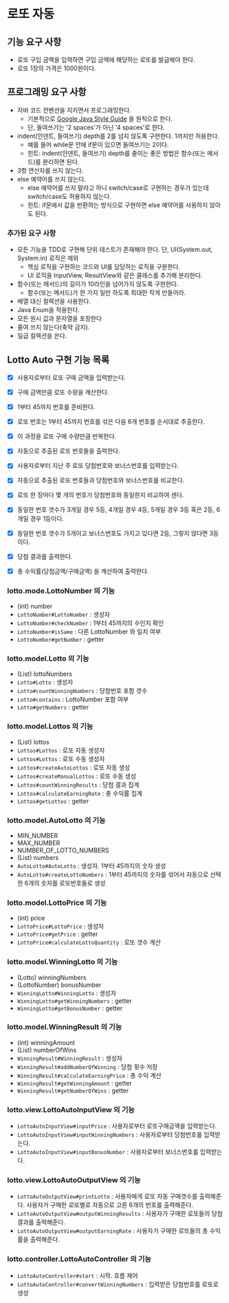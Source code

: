 # 로또 자동

## 기능 요구 사항
- 로또 구입 금액을 입력하면 구입 금액에 해당하는 로또를 발급해야 한다.
- 로또 1장의 가격은 1000원이다.

## 프로그래밍 요구 사항
- 자바 코드 컨벤션을 지키면서 프로그래밍한다.
    - 기본적으로 [Google Java Style Guide](https://google.github.io/styleguide/javaguide.html) 을 원칙으로 한다.
    - 단, 들여쓰기는 '2 spaces'가 아닌 '4 spaces'로 한다.
- indent(인덴트, 들여쓰기) depth를 2를 넘지 않도록 구현한다. 1까지만 허용한다.
    - 예를 들어 while문 안에 if문이 있으면 들여쓰기는 2이다.
    - 힌트: indent(인덴트, 들여쓰기) depth를 줄이는 좋은 방법은 함수(또는 메서드)를 분리하면 된다.
- 3항 연산자를 쓰지 않는다.
- else 예약어를 쓰지 않는다.
    - else 예약어를 쓰지 말라고 하니 switch/case로 구현하는 경우가 있는데 switch/case도 허용하지 않는다.
    - 힌트: if문에서 값을 반환하는 방식으로 구현하면 else 예약어를 사용하지 않아도 된다.

### 추가된 요구 사항
- 모든 기능을 TDD로 구현해 단위 테스트가 존재해야 한다. 단, UI(System.out, System.in) 로직은 제외
    - 핵심 로직을 구현하는 코드와 UI를 담당하는 로직을 구분한다.
    - UI 로직을 InputView, ResultView와 같은 클래스를 추가해 분리한다.
- 함수(또는 메서드)의 길이가 10라인을 넘어가지 않도록 구현한다.
    - 함수(또는 메서드)가 한 가지 일만 하도록 최대한 작게 만들어라.
- 배열 대신 컬렉션을 사용한다.
- Java Enum을 적용한다.
- 모든 원시 값과 문자열을 포장한다
- 줄여 쓰지 않는다(축약 금지).
- 일급 컬렉션을 쓴다.

## Lotto Auto 구현 기능 목록
- [x] 사용자로부터 로또 구매 금액을 입력받는다.
- [x] 구매 금액만큼 로또 수량을 계산한다.
- [x] 1부터 45까지 번호를 준비한다.
- [x] 로또 번호는 1부터 45까지 번호를 섞은 다음 6개 번호를 순서대로 추출한다.
- [x] 이 과정을 로또 구매 수량만큼 반복한다.
- [x] 자동으로 추출된 로또 번호들을 출력한다.

- [x] 사용자로부터 지난 주 로또 당첨번호와 보너스번호를 입력받는다.
- [x] 자동으로 추출된 로또 번호들과 당첨번호와 보너스번호를 비교한다.
- [x] 로또 한 장마다 몇 개의 번호가 당첨번호와 동일한지 비교하여 센다.
- [x] 동일한 번호 갯수가 3개일 경우 5등, 4개일 경우 4등, 5개일 경우 3등 혹은 2등, 6개일 경우 1등이다.
- [x] 동일한 번호 갯수가 5개이고 보너스번호도 가지고 있다면 2등, 그렇지 않다면 3등이다.
- [x] 당첨 결과를 출력한다.
- [x] 총 수익률(당첨금액/구매금액) 을 계산하여 출력한다.

### lotto.mode.LottoNumber 의 기능
- (int) number
- `LottoNumber#LottoNumber` : 생성자
- `LottoNumber#checkNumber` : 1부터 45까지의 수인지 확인
- `LottoNumber#isSame` : 다른 LottoNumber 와 일치 여부
- `LottoNumber#getNumber` : getter

### lotto.model.Lotto 의 기능
- (List<LottoNumber>) lottoNumbers
- `Lotto#Lotto` : 생성자
- `Lotto#countWinningNumbers` : 당첨번호 포함 갯수
- `Lotto#contains` : LottoNumber 포함 여부
- `Lotto#getNumbers` : getter

### lotto.model.Lottos 의 기능
- (List<Lotto>) lottos
- `Lottos#Lottos` : 로또 자동 생성자
- `Lottos#Lottos` : 로또 수동 생성자
- `Lottos#createAutoLottos` : 로또 자동 생성
- `Lottos#createManualLottos` : 로또 수동 생성
- `Lottos#countWinningResults` : 당첨 결과 집계
- `Lottos#calculateEarningRate` : 총 수익률 집계
- `Lottos#getLottos` : getter

### lotto.model.AutoLotto 의 기능
- MIN_NUMBER
- MAX_NUMBER
- NUMBER_OF_LOTTO_NUMBERS
- (List<Integer>) numbers  
- `AutoLotto#AutoLotto` : 생성자. 1부터 45까지의 숫자 생성
- `AutoLotto#createLottoNumbers` : 1부터 45까지의 숫자를 섞어서 자동으로 선택한 6개의 숫자를 로또번호들로 생성

### lotto.model.LottoPrice 의 기능
- (int) price 
- `LottoPrice#LottoPrice` : 생성자
- `LottoPrice#getPrice` : getter
- `LottoPrice#calculateLottoQuantity` : 로또 갯수 계산

### lotto.model.WinningLotto 의 기능
- (Lotto) winningNumbers
- (LottoNumber) bonusNumber
- `WinningLotto#WinningLotto` : 생성자
- `WinningLotto#getWinningNumbers` : getter
- `WinningLotto#getBonusNumber` : getter

### lotto.model.WinningResult 의 기능
- (int) winningAmount
- (List<Integer>) numberOfWins
- `WinningResult#WinningResult` : 생성자
- `WinningResult#addNumberOfWinning` : 당첨 횟수 저장
- `WinningResult#calculateEarningPrice` : 총 수익 계산
- `WinningResult#getWinningAmount` : getter
- `WinningResult#getNumberOfWins` : getter

### lotto.view.LottoAutoInputView 의 기능
- `LottoAutoInputView#inputPrice` : 사용자로부터 로또구매금액을 입력받는다.
- `LottoAutoInputView#inputWinningNumbers` : 사용자로부터 당첨번호를 입력받는다.
- `LottoAutoInputView#inputBonusNumber` : 사용자로부터 보너스번호를 입력받는다.

### lotto.view.LottoAutoOutputView 의 기능
- `LottoAutoOutputView#printLotto` : 사용자에게 로또 자동 구매갯수를 출력해준다. 사용자가 구매한 로또별로 자동으로 고른 6개의 번호를 출력해준다.
- `LottoAutoOutputView#outputWinningResults` : 사용자가 구매한 로또들의 당첨 결과를 출력해준다.
- `LottoAutoOutputView#outputEarningRate` : 사용자가 구매한 로또들의 총 수익률을 출력해준다.

### lotto.controller.LottoAutoController 의 기능
- `LottoAutoController#start` : 시작. 흐름 제어
- `LottoAutoController#convertWinningNumbers` : 입력받은 당첨번호를 로또로 생성

